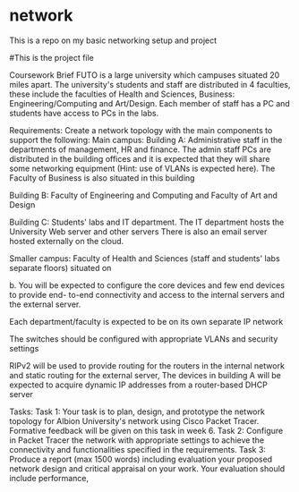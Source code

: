 # network
This is a repo on my basic networking setup and project

#This is the project file



Coursework Brief
FUTO is a large university which campuses situated 20 miles apart. The university's students and staff are distributed in 4 faculties, these include the faculties of Health and Sciences, Business: Engineering/Computing and Art/Design. Each member of staff has a PC and students have access to PCs in the labs.

Requirements:
Create a network topology with the main components to support the following:
Main campus:
Building A: Administrative staff in the departments of management, HR and finance. The admin staff PCs are distributed in the building offices and it is expected that they will share some networking equipment (Hint: use of VLANs is expected here). The Faculty of Business is also situated in this building

Building B: Faculty of Engineering and Computing and Faculty of Art and
Design

Building C: Students' labs and IT department. The IT department hosts the University Web server and other servers
There is also an email server hosted externally on the cloud.


Smaller campus:
Faculty of Health and Sciences (staff and students' labs separate floors) situated on

b. You will be expected to configure the core devices and few end devices to provide end-
to-end connectivity and access to the internal servers and the external server.

Each department/faculty is expected to be on its own separate IP network

The switches should be configured with appropriate VLANs and security settings

RIPv2 will be used to provide routing for the routers in the internal network and
static routing for the external server,
The devices in building A will be expected to acquire dynamic IP addresses from a router-based DHCP server




Tasks:
Task 1: Your task is to plan, design, and prototype the network topology for Albion University's network using Cisco Packet Tracer. Formative feedback will be given on this task in week 6.
Task 2: Configure in Packet Tracer the network with appropriate settings to achieve the connectivity and functionalities specified in the requirements.
Task 3: Produce a report (max 1500 words) including evaluation your proposed network design and critical appraisal on your work. Your evaluation should include performance,
